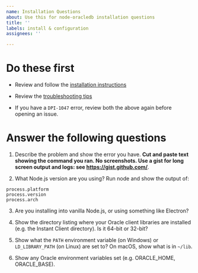 ```yaml
---
name: Installation Questions
about: Use this for node-oracledb installation questions
title: ''
labels: install & configuration
assignees: ''

---
```


# Do these first

- Review and follow the [installation instructions](https://oracle.github.io/node-oracledb/INSTALL.html)

- Review the [troubleshooting tips](https://oracle.github.io/node-oracledb/INSTALL.html#troubleshooting)

- If you have a `DPI-1047` error, review both the above again before opening an issue.

# Answer the following questions

1. Describe the problem and show the error you have.
**Cut and paste text showing the command you ran.  No screenshots.  Use a gist for long screen output and logs: see https://gist.github.com/**.

2. What Node.js version are you using?  Run node and show the output of:

```
process.platform
process.version
process.arch
```

3. Are you installing into vanilla Node.js, or using something like Electron?

4. Show the directory listing where your Oracle client libraries are installed (e.g. the Instant Client directory).  Is it 64-bit or 32-bit?

5. Show what the `PATH` environment variable (on Windows) or `LD_LIBRARY_PATH` (on Linux) are set to?  On macOS, show what is in `~/lib`.

6. Show any Oracle environment variables set (e.g. ORACLE_HOME, ORACLE_BASE).
